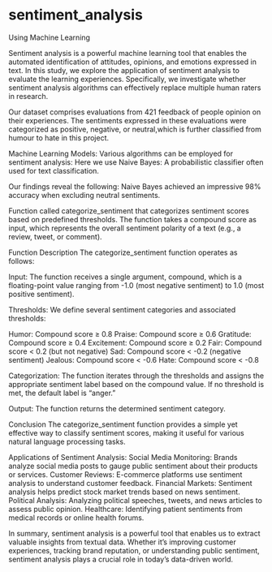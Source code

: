 # sentiment_analysis
Using Machine Learning

Sentiment analysis is a powerful machine learning tool that enables the automated identification of attitudes, opinions, and emotions expressed in text. 
In this study, we explore the application of sentiment analysis to evaluate the learning experiences. 
Specifically, we investigate whether sentiment analysis algorithms can effectively replace multiple human raters in research.

Our dataset comprises evaluations from 421 feedback of people opinion on their experiences. 
The sentiments expressed in these evaluations were categorized as positive, negative, or neutral,which is further classified from humour to hate in this project.

Machine Learning Models: Various algorithms can be employed for sentiment analysis:
Here we use Naive Bayes: A probabilistic classifier often used for text classification.

Our findings reveal the following:
Naive Bayes achieved an impressive 98% accuracy when excluding neutral sentiments.

Function called categorize_sentiment that categorizes sentiment scores based on predefined thresholds. 
The function takes a compound score as input, which represents the overall sentiment polarity of a text (e.g., a review, tweet, or comment).

Function Description
The categorize_sentiment function operates as follows:

Input: The function receives a single argument, compound, which is a floating-point value ranging from -1.0 (most negative sentiment) to 1.0 (most positive sentiment).

Thresholds: We define several sentiment categories and associated thresholds:

Humor: Compound score ≥ 0.8
Praise: Compound score ≥ 0.6
Gratitude: Compound score ≥ 0.4
Excitement: Compound score ≥ 0.2
Fair: Compound score < 0.2 (but not negative)
Sad: Compound score < -0.2 (negative sentiment)
Jealous: Compound score < -0.6
Hate: Compound score < -0.8

Categorization: The function iterates through the thresholds and assigns the appropriate sentiment label based on the compound value. If no threshold is met, the default label is “anger.”

Output: The function returns the determined sentiment category.

Conclusion
The categorize_sentiment function provides a simple yet effective way to classify sentiment scores, making it useful for various natural language processing tasks.

Applications of Sentiment Analysis:
Social Media Monitoring: Brands analyze social media posts to gauge public sentiment about their products or services.
Customer Reviews: E-commerce platforms use sentiment analysis to understand customer feedback.
Financial Markets: Sentiment analysis helps predict stock market trends based on news sentiment.
Political Analysis: Analyzing political speeches, tweets, and news articles to assess public opinion.
Healthcare: Identifying patient sentiments from medical records or online health forums.

In summary, sentiment analysis is a powerful tool that enables us to extract valuable insights from textual data.
Whether it’s improving customer experiences, tracking brand reputation, or understanding public sentiment, sentiment analysis plays a crucial role in today’s data-driven world.
